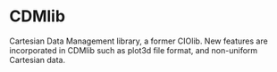 CDMlib
======

Cartesian Data Management library, a former CIOlib. New features are incorporated in CDMlib such as plot3d file format, and non-uniform Cartesian data.
